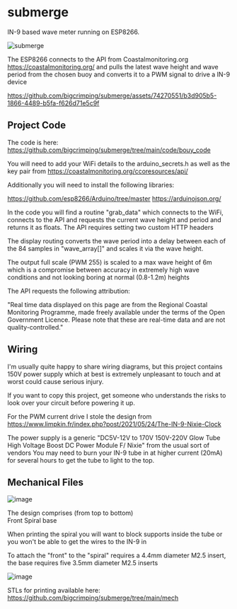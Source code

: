 # submerge
IN-9 based wave meter running on ESP8266.

![submerge](https://github.com/bigcrimping/submerge/assets/74270551/9abd5a54-fe4b-47b1-9596-4b3b62df4726)

The ESP8266 connects to the API from Coastalmonitoring.org https://coastalmonitoring.org/ and pulls the latest wave height and wave period from the chosen buoy and converts it to a PWM signal to drive a IN-9 device


https://github.com/bigcrimping/submerge/assets/74270551/b3d905b5-1866-4489-b5fa-f626d71e5c9f



## Project Code

The code is here: https://github.com/bigcrimping/submerge/tree/main/code/bouy_code

You will need to add your WiFi details to the arduino_secrets.h as well as the key pair from https://coastalmonitoring.org/ccoresources/api/

Additionally you will need to install the following libraries: 

https://github.com/esp8266/Arduino/tree/master
https://arduinojson.org/

In the code you will find a routine "grab_data" which connects to the WiFi, connects to the API and requests the current wave height and period and returns it as floats. The API requires setting two custom HTTP headers

The display routing converts the wave period into a delay between each of the 84 samples in "wave_array[]" and scales it via the wave height.

The output full scale (PWM 255) is scaled to a max wave height of 6m which is a compromise between accuracy in extremely  high wave conditions and not looking boring at normal (0.8-1.2m) heights

The API requests the following attribution:

"Real time data displayed on this page are from the Regional Coastal Monitoring Programme, made freely available under the terms of the Open Government Licence. Please note that these are real-time data and are not quality-controlled."

## Wiring

I'm usually quite happy to share wiring diagrams, but this project contains 150V power supply which at best is extremely unpleasant to touch and at worst could cause serious injury.

If you want to copy this project, get someone who understands the risks to look over your circuit before powering it up.

For the PWM current drive I stole the design from https://www.limpkin.fr/index.php?post/2021/05/24/The-IN-9-Nixie-Clock

The power supply is a generic "DC5V-12V to 170V 150V-220V Glow Tube High Voltage Boost DC Power Module F/ Nixie" from the usual sort of vendors
You may need to burn your IN-9 tube in at higher current (20mA) for several hours to get the tube to light to the top.


## Mechanical Files

![image](https://github.com/bigcrimping/submerge/assets/74270551/2a624e83-85c1-410f-90c2-38e8f427b256)


The design comprises (from top to bottom)  
Front
Spiral
base

When printing the spiral you will want to block supports inside the tube or you won't be able to get the wires to the IN-9 in

To attach the "front" to the "spiral" requires a 4.4mm diameter M2.5 insert, the base requires five 3.5mm diameter M2.5 inserts

![image](https://github.com/bigcrimping/submerge/assets/74270551/bdf7de5c-089e-4570-b545-d2a87eb92589)


STLs for printing available here: https://github.com/bigcrimping/submerge/tree/main/mech



